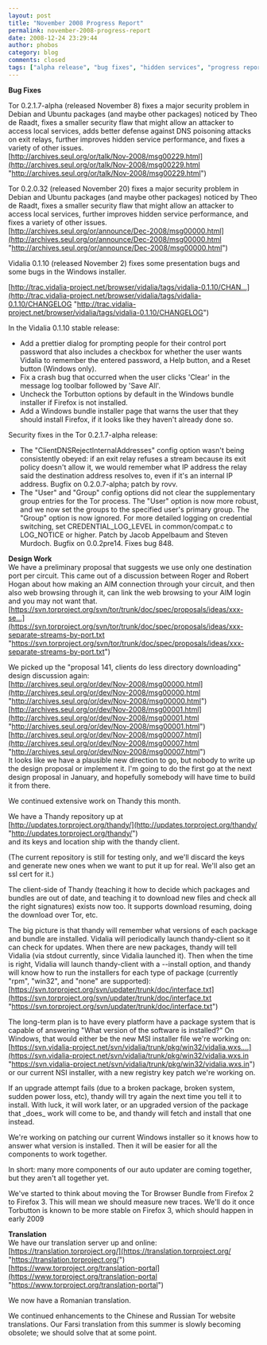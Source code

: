 ```yaml
---
layout: post
title: "November 2008 Progress Report"
permalink: november-2008-progress-report
date: 2008-12-24 23:29:44
author: phobos
category: blog
comments: closed
tags: ["alpha release", "bug fixes", "hidden services", "progress report", "translations"]
---
```


**Bug Fixes**

Tor 0.2.1.7-alpha (released November 8) fixes a major security problem in Debian and Ubuntu packages (and maybe other packages) noticed by Theo de Raadt, fixes a smaller security flaw that might allow an attacker to access local services, adds better defense against DNS poisoning attacks on exit relays, further improves hidden service performance, and fixes a variety of other issues.  
 [http://archives.seul.org/or/talk/Nov-2008/msg00229.html](http://archives.seul.org/or/talk/Nov-2008/msg00229.html "http://archives.seul.org/or/talk/Nov-2008/msg00229.html")

Tor 0.2.0.32 (released November 20) fixes a major security problem in Debian and Ubuntu packages (and maybe other packages) noticed by Theo de Raadt, fixes a smaller security flaw that might allow an attacker to access local services, further improves hidden service performance, and fixes a variety of other issues.  
 [http://archives.seul.org/or/announce/Dec-2008/msg00000.html](http://archives.seul.org/or/announce/Dec-2008/msg00000.html "http://archives.seul.org/or/announce/Dec-2008/msg00000.html")

Vidalia 0.1.10 (released November 2) fixes some presentation bugs and some bugs in the Windows installer.

<!-- more -->

  
 [http://trac.vidalia-project.net/browser/vidalia/tags/vidalia-0.1.10/CHAN...](http://trac.vidalia-project.net/browser/vidalia/tags/vidalia-0.1.10/CHANGELOG "http://trac.vidalia-project.net/browser/vidalia/tags/vidalia-0.1.10/CHANGELOG")

In the Vidalia 0.1.10 stable release:  
 - Add a prettier dialog for prompting people for their control port password that also includes a checkbox for whether the user wants Vidalia to remember the entered password, a Help button, and a Reset button (Windows only).  
 - Fix a crash bug that occurred when the user clicks 'Clear' in the message log toolbar followed by 'Save All'.  
 - Uncheck the Torbutton options by default in the Windows bundle installer if Firefox is not installed.  
 - Add a Windows bundle installer page that warns the user that they should install Firefox, if it looks like they haven't already done so.

Security fixes in the Tor 0.2.1.7-alpha release:  
 - The "ClientDNSRejectInternalAddresses" config option wasn't being consistently obeyed: if an exit relay refuses a stream because its exit policy doesn't allow it, we would remember what IP address the relay said the destination address resolves to, even if it's an internal IP address. Bugfix on 0.2.0.7-alpha; patch by rovv.  
 - The "User" and "Group" config options did not clear the supplementary group entries for the Tor process. The "User" option is now more robust, and we now set the groups to the specified user's primary group. The "Group" option is now ignored. For more detailed logging on credential switching, set CREDENTIAL\_LOG\_LEVEL in common/compat.c to LOG\_NOTICE or higher. Patch by Jacob Appelbaum and Steven Murdoch. Bugfix on 0.0.2pre14. Fixes bug 848.

**Design Work**  
 We have a preliminary proposal that suggests we use only one destination port per circuit. This came out of a discussion between Roger and Robert Hogan about how making an AIM connection through your circuit, and then also web browsing through it, can link the web browsing to your AIM login and you may not want that.  
 [https://svn.torproject.org/svn/tor/trunk/doc/spec/proposals/ideas/xxx-se...](https://svn.torproject.org/svn/tor/trunk/doc/spec/proposals/ideas/xxx-separate-streams-by-port.txt "https://svn.torproject.org/svn/tor/trunk/doc/spec/proposals/ideas/xxx-separate-streams-by-port.txt")

We picked up the "proposal 141, clients do less directory downloading" design discussion again:  
 [http://archives.seul.org/or/dev/Nov-2008/msg00000.html](http://archives.seul.org/or/dev/Nov-2008/msg00000.html "http://archives.seul.org/or/dev/Nov-2008/msg00000.html")  
 [http://archives.seul.org/or/dev/Nov-2008/msg00001.html](http://archives.seul.org/or/dev/Nov-2008/msg00001.html "http://archives.seul.org/or/dev/Nov-2008/msg00001.html")  
 [http://archives.seul.org/or/dev/Nov-2008/msg00007.html](http://archives.seul.org/or/dev/Nov-2008/msg00007.html "http://archives.seul.org/or/dev/Nov-2008/msg00007.html")  
 It looks like we have a plausible new direction to go, but nobody to write up the design proposal or implement it. I'm going to do the first go at the next design proposal in January, and hopefully somebody will have time to build it from there.

We continued extensive work on Thandy this month.

We have a Thandy repository up at  
 [http://updates.torproject.org/thandy/](http://updates.torproject.org/thandy/ "http://updates.torproject.org/thandy/")  
 and its keys and location ship with the thandy client.

(The current repository is still for testing only, and we'll discard the keys and generate new ones when we want to put it up for real. We'll also get an ssl cert for it.)

The client-side of Thandy (teaching it how to decide which packages and bundles are out of date, and teaching it to download new files and check all the right signatures) exists now too. It supports download resuming, doing the download over Tor, etc.

The big picture is that thandy will remember what versions of each package and bundle are installed. Vidalia will periodically launch thandy-client so it can check for updates. When there are new packages, thandy will tell Vidalia (via stdout currently, since Vidalia launched it). Then when the time is right, Vidalia will launch thandy-client with a --install option, and thandy will know how to run the installers for each type of package (currently "rpm", "win32", and "none" are supported):  
 [https://svn.torproject.org/svn/updater/trunk/doc/interface.txt](https://svn.torproject.org/svn/updater/trunk/doc/interface.txt "https://svn.torproject.org/svn/updater/trunk/doc/interface.txt")

The long-term plan is to have every platform have a package system that is capable of answering "What version of the software is installed?" On Windows, that would either be the new MSI installer file we're working on:  
 [https://svn.vidalia-project.net/svn/vidalia/trunk/pkg/win32/vidalia.wxs....](https://svn.vidalia-project.net/svn/vidalia/trunk/pkg/win32/vidalia.wxs.in "https://svn.vidalia-project.net/svn/vidalia/trunk/pkg/win32/vidalia.wxs.in")  
 or our current NSI installer, with a new registry key patch we're working on.

If an upgrade attempt fails (due to a broken package, broken system, sudden power loss, etc), thandy will try again the next time you tell it to install. With luck, it will work later, or an upgraded version of the package that \_does\_ work will come to be, and thandy will fetch and install that one instead.

We're working on patching our current Windows installer so it knows how to answer what version is installed. Then it will be easier for all the components to work together.

In short: many more components of our auto updater are coming together, but they aren't all together yet.

We've started to think about moving the Tor Browser Bundle from Firefox 2 to Firefox 3. This will mean we should measure new traces. We'll do it once Torbutton is known to be more stable on Firefox 3, which should happen in early 2009

**Translation**  
 We have our translation server up and online:  
 [https://translation.torproject.org/](https://translation.torproject.org/ "https://translation.torproject.org/")  
 [https://www.torproject.org/translation-portal](https://www.torproject.org/translation-portal "https://www.torproject.org/translation-portal")

We now have a Romanian translation.

We continued enhancements to the Chinese and Russian Tor website translations. Our Farsi translation from this summer is slowly becoming obsolete; we should solve that at some point.
